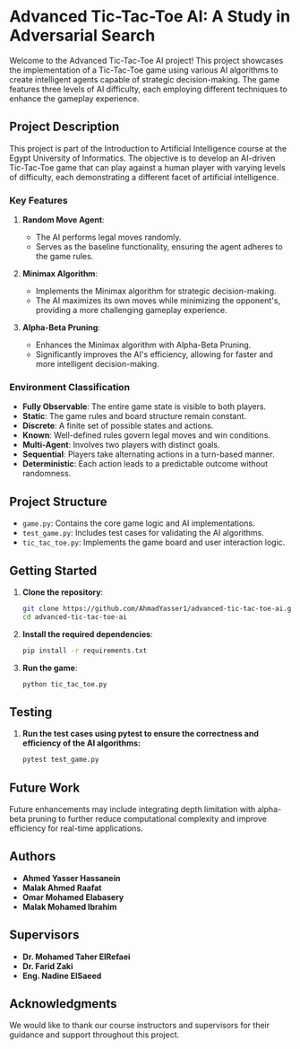 # Advanced Tic-Tac-Toe AI: A Study in Adversarial Search

Welcome to the Advanced Tic-Tac-Toe AI project! This project showcases the implementation of a Tic-Tac-Toe game using various AI algorithms to create intelligent agents capable of strategic decision-making. The game features three levels of AI difficulty, each employing different techniques to enhance the gameplay experience.

## Project Description

This project is part of the Introduction to Artificial Intelligence course at the Egypt University of Informatics. The objective is to develop an AI-driven Tic-Tac-Toe game that can play against a human player with varying levels of difficulty, each demonstrating a different facet of artificial intelligence.

### Key Features

1. **Random Move Agent**: 
   - The AI performs legal moves randomly.
   - Serves as the baseline functionality, ensuring the agent adheres to the game rules.

2. **Minimax Algorithm**: 
   - Implements the Minimax algorithm for strategic decision-making.
   - The AI maximizes its own moves while minimizing the opponent's, providing a more challenging gameplay experience.

3. **Alpha-Beta Pruning**: 
   - Enhances the Minimax algorithm with Alpha-Beta Pruning.
   - Significantly improves the AI's efficiency, allowing for faster and more intelligent decision-making.

### Environment Classification

- **Fully Observable**: The entire game state is visible to both players.
- **Static**: The game rules and board structure remain constant.
- **Discrete**: A finite set of possible states and actions.
- **Known**: Well-defined rules govern legal moves and win conditions.
- **Multi-Agent**: Involves two players with distinct goals.
- **Sequential**: Players take alternating actions in a turn-based manner.
- **Deterministic**: Each action leads to a predictable outcome without randomness.

## Project Structure

- `game.py`: Contains the core game logic and AI implementations.
- `test_game.py`: Includes test cases for validating the AI algorithms.
- `tic_tac_toe.py`: Implements the game board and user interaction logic.

## Getting Started

1. **Clone the repository**:
   ```bash
   git clone https://github.com/AhmadYasser1/advanced-tic-tac-toe-ai.git
   cd advanced-tic-tac-toe-ai

2. **Install the required dependencies**:
   ```bash
   pip install -r requirements.txt
   
3. **Run the game**:
   ```bash
   python tic_tac_toe.py

## Testing

1. **Run the test cases using pytest to ensure the correctness and efficiency of the AI algorithms:**
   ```bash
   pytest test_game.py

## Future Work

Future enhancements may include integrating depth limitation with alpha-beta pruning to further reduce computational complexity and improve efficiency for real-time applications.

## Authors

- **Ahmed Yasser Hassanein**
- **Malak Ahmed Raafat**
- **Omar Mohamed Elabasery**
- **Malak Mohamed Ibrahim**

## Supervisors

- **Dr. Mohamed Taher ElRefaei**
- **Dr. Farid Zaki**
- **Eng. Nadine ElSaeed**

## Acknowledgments

We would like to thank our course instructors and supervisors for their guidance and support throughout this project.
